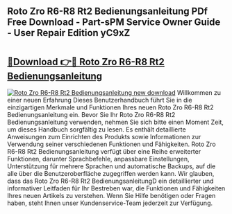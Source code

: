 ## Roto Zro R6-R8 Rt2 Bedienungsanleitung PDf Free Download - Part-sPM Service Owner Guide - User Repair Edition yC9xZ

# <h2><a href="http://df0ge7.blite.top/?on=Roto+Zro+R6-R8+Rt2+Bedienungsanleitung">🔗Download 👉🔴 Roto Zro R6-R8 Rt2 Bedienungsanleitung</a></h2>

[![Roto Zro R6-R8 Rt2 Bedienungsanleitung new download](https://i.imgur.com/lujVjoI.png)](http://df0ge7.blite.top/?on=Roto+Zro+R6-R8+Rt2+Bedienungsanleitung)
Willkommen zu einer neuen Erfahrung Dieses Benutzerhandbuch führt Sie in die einzigartigen Merkmale und Funktionen Ihres neuen Roto Zro R6-R8 Rt2 Bedienungsanleitung ein. Bevor Sie Ihr Roto Zro R6-R8 Rt2 Bedienungsanleitung verwenden, nehmen Sie sich bitte einen Moment Zeit, um dieses Handbuch sorgfältig zu lesen. Es enthält detaillierte Anweisungen zum Einrichten des Produkts sowie Informationen zur Verwendung seiner verschiedenen Funktionen und Fähigkeiten. Roto Zro R6-R8 Rt2 Bedienungsanleitung verfügt über eine Reihe erweiterter Funktionen, darunter Sprachbefehle, anpassbare Einstellungen, Unterstützung für mehrere Sprachen und automatische Backups, auf die alle über die Benutzeroberfläche zugegriffen werden kann. Wir glauben, dass das Roto Zro R6-R8 Rt2 BedienungsanleitungD ein detaillierter und informativer Leitfaden für Ihr Bestreben war, die Funktionen und Fähigkeiten Ihres neuen Artikels zu verstehen. Wenn Sie Hilfe benötigen oder Fragen haben, steht Ihnen unser Kundenservice-Team jederzeit zur Verfügung.
